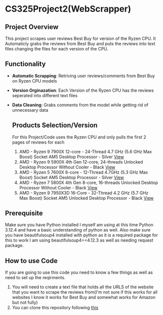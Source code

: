 # CS325Project2(WebScrapper)
## Project Overview
This project scrapes user reviews Best Buy for version of the Ryzen CPU. It Automaticly grabs the reviews from Best Buy and puts the reviews into text files changing the files for each version of the CPU.

## Functionality 
- **Automatic Scrapping**: Retriving user reviews/comments from Best Buy on Ryzen CPU models
- **Version Orginazation**: Each Version of the Ryzen CPU has the reviews seperated into different text files
- **Data Cleaning**: Grabs comments from the model while getting rid of unnecessary data

  ## Products Selection/Version
  For this Project/Code uses the Ryzen CPU and only pulls the first 2 pages of reviews for each
  1. AMD - Ryzen 9 7900X 12-core - 24-Thread 4.7 GHz (5.6 GHz Max Boost) Socket AM5 Desktop Processor - Silver 
    [View](https://www.bestbuy.com/site/reviews/amd-ryzen-9-7900x-12-core-24-thread-4-7-ghz-5-6-ghz-max-boost-socket-am5-desktop-processor-silver/6519473?variant=A)
  2. AMD - Ryzen 9 5900X 4th Gen 12-core, 24-threads Unlocked Desktop Processor Without Cooler - Black
    [View](https://www.bestbuy.com/site/reviews/amd-ryzen-9-5900x-4th-gen-12-core-24-threads-unlocked-desktop-processor-without-cooler-black/6438942?variant=A)
  3. AMD - Ryzen 5 7600X 6-core - 12-Thread 4.7GHz (5.3 GHz Max Boost) Socket AM5 Desktop Processor - Silver
    [View](https://www.bestbuy.com/site/reviews/amd-ryzen-5-7600x-6-core-12-thread-4-7ghz-5-3-ghz-max-boost-socket-am5-desktop-processor-silver/6519479?variant=A)  
  4. AMD - Ryzen 7 5800X 4th Gen 8-core, 16-threads Unlocked Desktop Processor Without Cooler - Black
    [View](https://www.bestbuy.com/site/reviews/amd-ryzen-7-5800x-4th-gen-8-core-16-threads-unlocked-desktop-processor-without-cooler-black/6439000?variant=A)
  5.  AMD - Ryzen 9 7950X3D 16-Core - 32-Thread 4.2 GHz (5.7 GHz Max Boost) Socket AM5 Unlocked Desktop Processor - Black
    [View](https://www.bestbuy.com/site/reviews/amd-ryzen-9-7950x3d-16-core-32-thread-4-2-ghz-5-7-ghz-max-boost-socket-am5-unlocked-desktop-processor-black/6537138?variant=A)

## Prerequisite
  Make sure you have Python installed I myself am using at this time Python 3.12.4 and have a basic understanding of python as well.
  Also make sure you have beautifulsoup4 installed with python as it is a required package for this to work I am using beautifulsoup4==4.12.3 as well as needing request package.

## How to use Code
  If you are going to use this code you need to know a few things as well as need to set up the reqirments.
  1. You will need to create a text file that holds all the URLS of the website that you want to scrape the reviews from(I'm not sure if this works for all websites I know it works for Best Buy and somewhat works for Amazon but not fully)
  2. You can clone this repository following [this](https://docs.github.com/en/repositories/creating-and-managing-repositories/cloning-a-repository)
  
